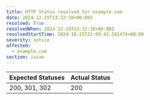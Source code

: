 ```yaml
---
title: HTTP Status resolved for example.com
date: 2024-12-15T13:32:10+00:00Z
resolved: True
resolvedWhen: 2024-12-15T13:32:10+00:00Z
resolvedStartTime: 2024-10-25T21:09:43.191474+00:00
severity: notice
affected:
  - example.com
section: issue
---
```


| Expected Statuses | Actual Status  |
|-------------------|----------------|
| 200, 301, 302 | 200 |
